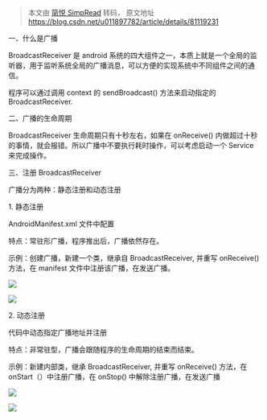 > 本文由 [简悦 SimpRead](http://ksria.com/simpread/) 转码， 原文地址 https://blog.csdn.net/u011897782/article/details/81119231

一、什么是广播

BroadcastReceiver 是 android 系统的四大组件之一，本质上就是一个全局的监听器，用于监听系统全局的广播消息，可以方便的实现系统中不同组件之间的通信。

程序可以通过调用 context 的 sendBroadcast() 方法来启动指定的 BroadcastReceiver.

二、广播的生命周期

BroadcastReceiver 生命周期只有十秒左右，如果在 onReceive() 内做超过十秒的事情，就会报错。所以广播中不要执行耗时操作，可以考虑启动一个 Service 来完成操作。

三、注册 BroadcastReceiver

广播分为两种：静态注册和动态注册

1\. 静态注册

AndroidManifest.xml 文件中配置

特点：常驻形广播，程序推出后，广播依然存在。

示例：创建广播，新建一个类，继承自 BroadcastReceiver, 并重写 onReceive() 方法，在 manifest 文件中注册该广播，在发送广播。

![](https://img-blog.csdn.net/20180719172655939?watermark/2/text/aHR0cHM6Ly9ibG9nLmNzZG4ubmV0L3UwMTE4OTc3ODI=/font/5a6L5L2T/fontsize/400/fill/I0JBQkFCMA==/dissolve/70)

![](https://img-blog.csdn.net/20180719172709261?watermark/2/text/aHR0cHM6Ly9ibG9nLmNzZG4ubmV0L3UwMTE4OTc3ODI=/font/5a6L5L2T/fontsize/400/fill/I0JBQkFCMA==/dissolve/70)

2\. 动态注册

代码中动态指定广播地址并注册

特点：非常驻型，广播会跟随程序的生命周期的结束而结束。

示例：新建内部类，继承 BroadcastReceiver, 并重写 onReceive() 方法，在 onStart（）中注册广播，在 onStop() 中解除注册广播，在发送广播

![](https://img-blog.csdn.net/20180719172957268?watermark/2/text/aHR0cHM6Ly9ibG9nLmNzZG4ubmV0L3UwMTE4OTc3ODI=/font/5a6L5L2T/fontsize/400/fill/I0JBQkFCMA==/dissolve/70)

![](https://img-blog.csdn.net/20180719173011628?watermark/2/text/aHR0cHM6Ly9ibG9nLmNzZG4ubmV0L3UwMTE4OTc3ODI=/font/5a6L5L2T/fontsize/400/fill/I0JBQkFCMA==/dissolve/70)